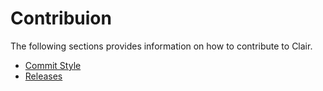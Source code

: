 # Contribuion
The following sections provides information on how to contribute to Clair.

- [Commit Style](./contribution/commit_style.md)
- [Releases](./contribution/releases.md)
